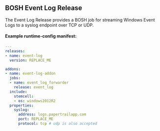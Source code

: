 ## BOSH Event Log Release

The Event Log Release provides a BOSH job for streaming Windows Event Logs to a syslog endpoint over TCP or UDP.

#### Example runtime-config manifest:

```yaml
---
releases:
- name: event-log
  version: REPLACE_ME

addons:
- name: event-log-addon
  jobs:
  - name: event_log_forwarder
    release: event_log
  include:
    stemcell:
    - os: windows2012R2
  properties:
    syslog:
      address: logs.papertrailapp.com
      port: REPLACE_ME
      protocol: tcp # udp is also accepted
```
